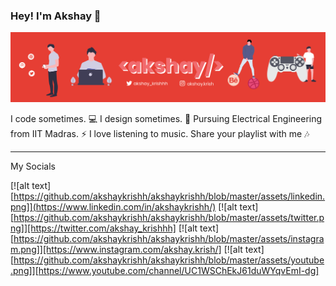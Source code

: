 ### Hey! I'm Akshay 👋
![Banner](https://github.com/akshaykrishh/akshaykrishh/blob/master/assets/banner.png)

I code sometimes. 💻 I design sometimes. 🎨 
Pursuing Electrical Engineering from IIT Madras. ⚡
I love listening to music. Share your playlist with me 🎶

---
My Socials


[![alt text][https://github.com/akshaykrishh/akshaykrishh/blob/master/assets/linkedin.png]](https://www.linkedin.com/in/akshaykrishh/)
[![alt text][https://github.com/akshaykrishh/akshaykrishh/blob/master/assets/twitter.png]][https://twitter.com/akshay_krishhh]
[![alt text][https://github.com/akshaykrishh/akshaykrishh/blob/master/assets/instagram.png]][https://www.instagram.com/akshay.krish/]
[![alt text][https://github.com/akshaykrishh/akshaykrishh/blob/master/assets/youtube.png]][https://www.youtube.com/channel/UC1WSChEkJ61duWYqvEmI-dg]


<!--
**akshaykrishh/akshaykrishh** is a ✨ _special_ ✨ repository because its `README.md` (this file) appears on your GitHub profile.

Here are some ideas to get you started:

- 🔭 I’m currently working on ...
- 🌱 I’m currently learning ...
- 👯 I’m looking to collaborate on ...
- 🤔 I’m looking for help with ...
- 💬 Ask me about ...
- 📫 How to reach me: ...
- 😄 Pronouns: ...
- ⚡ Fun fact: ...
-->
